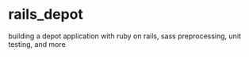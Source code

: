 # rails_depot
building a depot application with ruby on rails, sass preprocessing, unit testing, and more
